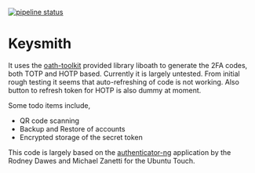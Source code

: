 <!--
  - SPDX-License-Identifier: CC0-1.0
  - SPDX-FileCopyrightText: 2019 Bhushan Shah <bshah@kde.org>
  - SPDX-FileCopyrightText: 2019-2020 Johan Ouwerkerk <jm.ouwerkerk@gmail.com>
 -->
[![pipeline status](https://invent.kde.org/bshah/keysmith/badges/master/pipeline.svg)](https://invent.kde.org/bshah/keysmith/commits/master)

# Keysmith

It uses the [oath-toolkit](https://www.nongnu.org/oath-toolkit/) provided library liboath to generate the 2FA codes, both TOTP and HOTP based. Currently it is largely untested. From initial rough testing it seems that auto-refreshing of code is not working. Also button to refresh token for HOTP is also dummy at moment.

Some todo items include,

 - QR code scanning
 - Backup and Restore of accounts
 - Encrypted storage of the secret token

This code is largely based on the [authenticator-ng](https://github.com/dobey/authenticator-ng) application by the Rodney Dawes and Michael Zanetti for the Ubuntu Touch.
